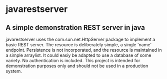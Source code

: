 # javarestserver

## A simple demonstration REST server in java

javarestserver uses the com.sun.net.HttpServer package to implement a basic REST server.  The resource is deliberately simple, a single 'name' endpoint.  Persistence is not incorporated, and the resource is maintained in a simple arraylist.  It could easiy be adapted to use a database of some variety.  No authentication is included.  This project is intended for demonstration purposes only and should not be used in a production system.
